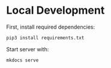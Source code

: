 # Local Development

First, install required dependencies:

```bash
pip3 install requirements.txt
```

Start server with:

```bash
mkdocs serve
```